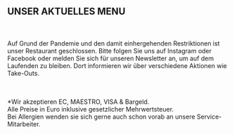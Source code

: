 ## UNSER AKTUELLES MENU  
<br>
<br>
Auf Grund der Pandemie und den damit einhergehenden Restriktionen ist unser Restaurant geschlossen.
Bitte folgen Sie uns auf Instagram oder Facebook 
oder melden Sie sich für unseren Newsletter an, um auf dem Laufenden zu bleiben.
Dort informieren wir über verschiedene Aktionen wie Take-Outs.


<br>
<br>
<br>


*Wir akzeptieren EC, MAESTRO, VISA & Bargeld.<br>
Alle Preise in Euro inklusive gesetzlicher Mehrwertsteuer.<br>
Bei Allergien wenden sie sich gerne auch schon vorab an unsere Service-Mitarbeiter.<br>
